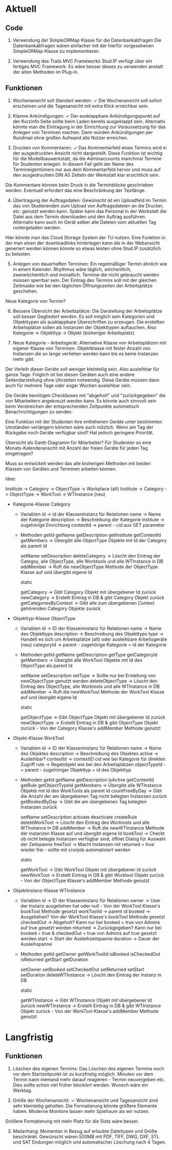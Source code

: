 # Aktuell

## Code

1. Verwendung der SimpleORMap Klasse für die Datenbankabfragen
Die Datenbankabfragen wären einfacher mit der hierfür vorgesehenen SimpleORMap Klasse zu implementieren.

2. Verwendung des Trails MVC Frameworks 
Stud.IP verfügt über ein fertiges MVC Framework. Es wäre besser dieses zu verwenden anstatt der alten Methoden im Plug-in. 

## Funktionen

1. Wochenansicht soll Standart werden: ✓
Die Wochenansicht soll sofort erscheinen und die Tagesansicht mit extra Klick erreichbar sein.

2. Klarere Ankündigungen: ✓
Der ausklappbare Ankündigungspunkt auf der Kurzinfo Seite sollte beim Laden bereits ausgeklappt sein. Alternativ könnte man die Eintragung in der Einrichtung zur Voraussetzung für das Anlegen von Terminen machen. Dann würden Ankündigungen per Rundmail ohne großen Aufwand alle Nutzer erreichen.

3. Drucken von Kommentaren: ✓
Das Kommentarfeld eines Termins wird in der ausgedruckten Ansicht nicht dargestellt. Diese Funktion ist wichtig für die Modellbauwerkstatt, da die Adminaccounts manchmal Termine für Studenten anlegen. In diesem Fall geht der Name des Termineigentümers nur aus dem Kommentarfeld hervor und muss auf den ausgedruckten DIN A5 Zetteln der Werkstatt klar ersichtlich sein.  

Die Kommentare können beim Druck in die Terminblöcke geschrieben werden. Eventuell erfordert das eine Beschränkung der Textlänge.

4. Übertragung der Auftragsdaten:
Gewünscht ist ein Uploadfeld im Termin das von Studierenden zum Upload von Auftragsdateien an die Drucker, etc. genutzt werden kann. Später kann das Personal in der Werkstatt die Datei aus dem Termin downloaden und den Auftrag ausführen. Alternativ kann auch im Gerät selber alle Dateien vom aktuellen Tag runtergeladen werden.

Hier könnte man das Cloud Storage System der TU nutzen. Eine Funktion in der man einen der downloadlinks hinterlegen kann die in der Webansicht generiert werden können könnte so etwas leisten ohne Stud.IP zusätzlich zu belasten. 

5. Anlegen von dauerhaften Terminen:
Ein regelmäßiger Termin ähnlich wie in einem Kalender. Rhythmus wäre täglich, wöchentlich, zweiwöchentlich und monatlich. Termine die nicht gebraucht werden müssen sperrbar sein. Der Eintrag des Termins soll mit der gleichen Zeitmaske wie bei den täglichen Öffnungszeiten der Arbeitsplätze geschehen.  

Neue Kategorie von Termin?  

6. Bessere Übersicht der Arbeitsplätze:
Die Darstellung der Arbeitsplätze soll besser Gegliedert werden. Es soll möglich sein Kategorien und Objekttypen als ausklappbare Überschriften zu erzeugen. Die erstellten Arbeitsplätze sollen als Instanzen der Objekttypen auftauchen. Also Kategorie -> Objekttyp -> Objekt (bisheriger Arbeitsplatz). 

7. Neue Kategorie - Arbeitsgerät:
Alternative Klasse von Arbeitsplätzen mit eigener Klasse von Terminen. Objektklasse mit fester Anzahl von Instanzen die so lange verliehen werden kann bis es keine Instanzen mehr gibt. 

Der Verleih dieser Geräte soll weniger kleinteilig sein. Also ausleihbar für ganze Tage. Folglich ist bei diesen Geräten auch eine andere Seitendarstellung ohne Uhrzeiten notwendig. Diese Geräte müssen dann auch für mehrere Tage oder sogar Wochen ausleihbar sein.

Die Geräte benötigen Checkboxes mit "abgeholt" und "zurückgegeben" die von Mitarbeitern angekreuzt werden kann. Es könnte auch sinnvoll sein beim Verstreichen der entsprechenden Zeitpunkte automatisch Benachrichtigungen zu senden.

Eine Funktion mit der Studenten ihre entliehenen Geräte unter bestimmten Umständen verlängern könnten wäre auch nützlich. Wenn am Tag der Rückgabe noch Geräte verfügbar sind? Hat jedoch geringere Priorität.

Übersicht als Gantt-Diagramm für Mitarbeiter? Für Studenten so eine Monats-Kalenderansicht mit Anzahl der freien Geräte für jeden Tag eingetragen? 

Muss so entwickelt werden das alle bisherigen Methoden mit beiden Klassen von Geräten und Terminen arbeiten können.

Idee:

Institute -> Category -> ObjectType -> Workplace (alt)
Institute -> Category -> ObjectType -> WorkTool -> WTInstance (neu)


- Kategorie-Klasse Category
    - Variablen
        id -> id der Klasseninstanz für Relationen
        name -> Name der Kategorie
        description -> Beschreibung der Kategorie
        institute -> zugehörige Einrichtung
        contextId -> parent - cid aus GET parameter
    - Methoden
        getId
        getName
        getDescription
        getInstitute
        getContextId
        getMembers -> Übergibt alle ObjectType Objekte mit Id der Category als parent Id

        setName
        setDescription
        deleteCategory -> Löscht den Eintrag der Categoy, alle ObjectType, alle Worktools und alle WTInstance in DB
        addMember -> Ruft die newObjectType Methode der ObjectType Klasse auf und übergibt eigene Id

        static

        getCategory -> Gibt Category Objekt mit übergebener Id zurück
        newCategory -> Erstellt Eintrag in DB & gibt Category Objekt zurück
        getCategoriesByContext -> Gibt alle zum übergebenen Context gehörenden Category Objekte zurück

- Objekttyp-Klasse ObjectType
    - Variablen
        id -> ID der Klasseninstanz für Relationen
        name -> Name des Objekttyps
        description -> Beschreibung des Objekttyps
        type -> Handelt es sich um Arbeitsplätze (alt) oder ausleihbare Arbeitsgeräte (neu)
        categoryId -> parent - zugehörige Kategorie = id der Kategorie
    - Methoden
        getId
        getName
        getDescription
        getType
        getCategoryId
        getMembers -> Übergibt alle WorkTool Objekte mit Id des ObjectType als parent Id

        setName
        setDescription
        setType -> Sollte nur bei Erstellung von newObjectType genutzt werden
        deleteObjectType -> Löscht den Eintrag des ObjectType, alle Worktools und alle WTInstance in DB
        addMember -> Ruft die newWorkTool Methode der WorkTool Klasse auf und übergibt eigene Id

        static

        getObjectType -> Gibt ObjectType Objekt mit übergebener Id zurück
        newObjectType -> Erstellt Eintrag in DB & gibt ObjectType Objekt zurück - Von der Category Klasse's addMember Methode genutzt

- Objekt-Klasse WorkTool
    - Variablen
        id -> ID der Klasseninstanz für Relationen
        name -> Name des Objektes
        description -> Beschreibung des Objektes
        active -> Ausleihbar?
        contextId -> contextID cid wie bei Kategorie für direkten Zugriff
        rule -> Regelobjekt wie bei den Arbeitsplätzen
        objectTypeId -> parent - zugehöriger Objekttyp = id des Objekttyp
    - Methoden
        getId
        getName
        getDescription
        isActive
        getContextId
        getRule
        getObjectTypeId
        getMembers -> Übergibt alle WTInstance Objekte mit Id des WorkTools als parent Id
        countFreeByDay -> Gibt die Anzahl der am übergebenen Tag nicht belegten Instanzen zurück
        getBookedByDay -> Gibt die am übergebenen Tag belegten Instanzen zurück

        setName
        setDescription
        activate
        deactivate
        createRule
        deleteWorkTool -> Löscht den Eintrag des Worktools und alle WTInstance in DB
        addMember -> Ruft die newWTInstance Methode der Instanzen Klasse auf und übergibt eigene Id
        bookTool -> Checkt ob nicht belegte Instanzen verfügbar sind, öffnet Dialog für Auswahl der Zeitspanne
        freeTool -> Macht Instanzen mit returned = true wieder frei - sollte mit cronjob automatisiert werden

        static

        getWorkTool -> Gibt WorkTool Objekt mit übergebener Id zurück
        newWorkTool -> Erstellt Eintrag in DB & gibt Worktool Objekt zurück - Von der ObjectType Klasse's addMember Methode genutzt

- Objektinstanz-Klasse WTInstance
    - Variablen
        id -> ID der Klasseninstanz für Relationen
        owner -> User der Instanz ausgeliehen hat oder null - Von der WorkTool Klasse's bookTool Methode gesetzt
        workToolId -> parent id
        booked -> Ausgeliehen? Von der WorkTool Klasse's bookTool Methode gesetzt
        checkedOut -> Abgeholt? Kann nur bei booked = true von Admins auf true gesetzt werden
        returned -> Zurückgegeben? Kann nur bei booked = true & checkedOut = true von Admins auf true gesetzt werden
        start -> Start der Ausleihzeitspanne
        duration -> Dauer der Ausleihspanne
    - Methoden
        getId
        getOwner
        getWorkToolId
        isBooked
        isCheckedOut
        isReturned
        getStart
        getDuration

        setOwner
        setBooked
        setCheckedOut
        setReturned
        setStart
        setDuration
        deleteWTInstance -> Löscht den Eintrag der Instanz in DB

        static

        getWTInstance -> Gibt WTInstance Objekt mit übergebener Id zurück
        newWTInstance -> Erstellt Eintrag in DB & gibt WTInstance Objekt zurück - Von der WorkTool Klasse's addMember Methode genutzt

# Langfristig

## Funktionen
1. Löschen des eigenen Termins:
Das Löschen des eigenen Termins noch vor dem Startzeitpunkt ist zu kurzfristig möglich. Minuten vor dem Termin kann niemand mehr darauf reagieren - Termin neuvergeben etc. Dies sollte schon viel früher blockiert werden. Wunsch wäre ein Werktag.

2. Größe der Wochenansicht: ✓
Wochenansicht und Tagesansicht sind sehr kleinteilig gehalten. Die Formatierung könnte größere Elemente haben. Moderne Monitore lassen mehr Spielraum als wir nutzen.

Größere Formatierung mit mehr Platz für die Slots wäre besser. 

3. Mailanhang:
Momentan in Bezug auf erlaubte Dateitypen und Größe beschränkt. Gewünscht wären 500MB mit PDF, TIFF, DWG, DXF, STL und SAT Endungen möglich und automatischer Löschung nach 4 Tagen.  